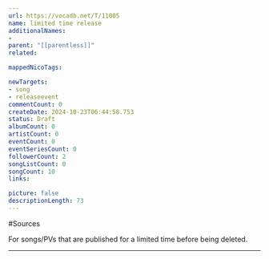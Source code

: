 ```yaml
---
url: https://vocadb.net/T/11005
name: limited time release
additionalNames: 
- 
parent: "[[parentless]]"
related:

mappedNicoTags:

newTargets:
- song
- releaseevent
commentCount: 0
createDate: 2024-10-23T06:44:58.753
status: Draft
albumCount: 0
artistCount: 0
eventCount: 0
eventSeriesCount: 0
followerCount: 2
songListCount: 0
songCount: 10
links: 

picture: false
descriptionLength: 73
---
```


#Sources

For songs/PVs that are published for a limited time before being deleted.

---

